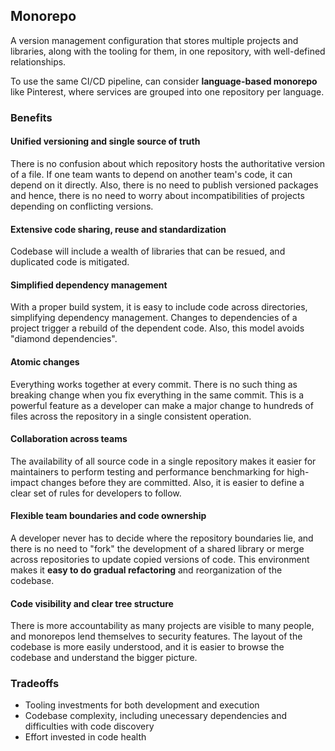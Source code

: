 ## Monorepo

A version management configuration that stores multiple projects and libraries, along with the tooling for them, in one repository, with well-defined relationships.

To use the same CI/CD pipeline, can consider **language-based monorepo** like Pinterest, where services are grouped into one repository per language.

### Benefits

#### Unified versioning and single source of truth

There is no confusion about which repository hosts the authoritative version of a file. If one team wants to depend on another team's code, it can depend on it directly. Also, there is no need to publish versioned packages and hence, there is no need to worry about incompatibilities of projects depending on conflicting versions.

#### Extensive code sharing, reuse and standardization

Codebase will include a wealth of libraries that can be resued, and duplicated code is mitigated.

#### Simplified dependency management

With a proper build system, it is easy to include code across directories, simplifying dependency management. Changes to dependencies of a project trigger a rebuild of the dependent code. Also, this model avoids "diamond dependencies".

#### Atomic changes

Everything works together at every commit. There is no such thing as breaking change when you fix everything in the same commit. This is a powerful feature as a developer can make a major change to hundreds of files across the repository in a single consistent operation.

#### Collaboration across teams

The availability of all source code in a single repository makes it easier for maintainers to perform testing and performance benchmarking for high-impact changes before they are committed. Also, it is easier to define a clear set of rules for developers to follow.

#### Flexible team boundaries and code ownership

A developer never has to decide where the repository boundaries lie, and there is no need to "fork" the development of a shared library or merge across repositories to update copied versions of code. This environment makes it **easy to do gradual refactoring** and reorganization of the codebase.

#### Code visibility and clear tree structure

There is more accountability as many projects are visible to many people, and monorepos lend themselves to security features. The layout of the codebase is more easily understood, and it is easier to browse the codebase and understand the bigger picture.

### Tradeoffs

- Tooling investments for both development and execution
- Codebase complexity, including unecessary dependencies and difficulties with code discovery
- Effort invested in code health
